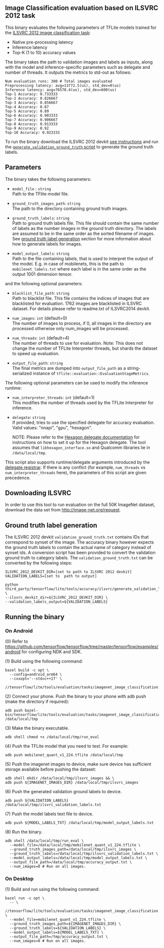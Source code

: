 ## Image Classification evaluation based on ILSVRC 2012 task

This binary evaluates the following parameters of TFLite models trained for the
[ILSVRC 2012 image classification task](http://www.image-net.org/challenges/LSVRC/2012/):

- Native pre-processing latency
- Inference latency
- Top-K (1 to 10) accuracy values

The binary takes the path to validation images and labels as inputs, along with
the model and inference-specific parameters such as delegate and number of
threads. It outputs the metrics to std-out as follows:

```
Num evaluation runs: 300 # Total images evaluated
Preprocessing latency: avg=13772.5(us), std_dev=0(us)
Inference latency: avg=76578.4(us), std_dev=600(us)
Top-1 Accuracy: 0.733333
Top-2 Accuracy: 0.826667
Top-3 Accuracy: 0.856667
Top-4 Accuracy: 0.87
Top-5 Accuracy: 0.89
Top-6 Accuracy: 0.903333
Top-7 Accuracy: 0.906667
Top-8 Accuracy: 0.913333
Top-9 Accuracy: 0.92
Top-10 Accuracy: 0.923333
```

To run the binary download the ILSVRC 2012 devkit
[see instructions](#downloading-ilsvrc) and run the
[`generate_validation_ground_truth` script](#ground-truth-label-generation) to
generate the ground truth labels.

## Parameters

The binary takes the following parameters:

- `model_file` : `string` \
  Path to the TFlite model file.

- `ground_truth_images_path`: `string` \
  The path to the directory containing ground truth images.

- `ground_truth_labels`: `string` \
  Path to ground truth labels file. This file should contain the same number of labels
  as the number images in the ground truth directory. The labels are assumed to be
  in the same order as the sorted filename of images. See [ground truth label generation](#ground-truth-label-generation)
  section for more information about how to generate labels for images.

- `model_output_labels`: `string` \
  Path to the file containing labels, that is used to interpret the output of the
  model. E.g. in case of mobilenets, this is the path to `mobilenet_labels.txt` where
  each label is in the same order as the output 1001 dimension tensor.

and the following optional parameters:

- `blacklist_file_path`: `string` \
  Path to blacklist file. This file contains the indices of images that are blacklisted
  for evaluation. 1762 images are blacklisted in ILSVRC dataset. For details please
  refer to readme.txt of ILSVRC2014 devkit.

- `num_images`: `int` (default=0) \
  The number of images to process, if 0, all images in the directory are processed
  otherwise only num_images will be processed.

- `num_threads`: `int` (default=4) \
  The number of threads to use for evaluation. Note: This does not change the number
  of TFLite Interpreter threads, but shards the dataset to speed up evaluation.

- `output_file_path`: `string` \
  The final metrics are dumped into `output_file_path` as a string-serialized instance
  of `tflite::evaluation::EvaluationStageMetrics`.

The following optional parameters can be used to modify the inference runtime:

- `num_interpreter_threads`: `int` (default=1) \
  This modifies the number of threads used by the TFLite Interpreter for inference.

- `delegate`: `string` \
  If provided, tries to use the specified delegate for accuracy evaluation. Valid
  values: "nnapi", "gpu", "hexagon".

  NOTE: Please refer to the
  [Hexagon delegate documentation](https://github.com/tensorflow/tensorflow/blob/master/tensorflow/lite/g3doc/performance/hexagon_delegate.md)
  for instructions on how to set it up for the Hexagon delegate. The tool
  assumes that `libhexagon_interface.so` and Qualcomm libraries lie in
  `/data/local/tmp`.

This script also supports runtime/delegate arguments introduced by the
[delegate registrar](https://github.com/tensorflow/tensorflow/tree/master/tensorflow/lite/tools/delegates).
If there is any conflict (for example, `num_threads` vs
`num_interpreter_threads` here), the parameters of this script are given
precedence.

## Downloading ILSVRC

In order to use this tool to run evaluation on the full 50K ImageNet dataset,
download the data set from http://image-net.org/request.

## Ground truth label generation

The ILSVRC 2012 devkit `validation_ground_truth.txt` contains IDs that
correspond to synset of the image. The accuracy binary however expects the
ground truth labels to contain the actual name of category instead of synset
ids. A conversion script has been provided to convert the validation ground
truth to category labels. The `validation_ground_truth.txt` can be converted by
the following steps:

```
ILSVRC_2012_DEVKIT_DIR=[set to path to ILSVRC 2012 devkit]
VALIDATION_LABELS=[set to  path to output]

python third_party/tensorflow/lite/tools/accuracy/ilsvrc/generate_validation_labels.py \
--ilsvrc_devkit_dir=${ILSVRC_2012_DEVKIT_DIR} \
--validation_labels_output=${VALIDATION_LABELS}
```

## Running the binary

### On Android

(0) Refer to
https://github.com/tensorflow/tensorflow/tree/master/tensorflow/examples/android
for configuring NDK and SDK.

(1) Build using the following command:

```
bazel build -c opt \
  --config=android_arm64 \
  --cxxopt='--std=c++17' \
  //tensorflow/lite/tools/evaluation/tasks/imagenet_image_classification:run_eval
```

(2) Connect your phone. Push the binary to your phone with adb push (make the
directory if required):

```
adb push bazel-bin/tensorflow/lite/tools/evaluation/tasks/imagenet_image_classification/run_eval /data/local/tmp
```

(3) Make the binary executable.

```
adb shell chmod +x /data/local/tmp/run_eval
```

(4) Push the TFLite model that you need to test. For example:

```
adb push mobilenet_quant_v1_224.tflite /data/local/tmp
```

(5) Push the imagenet images to device, make sure device has sufficient storage
available before pushing the dataset:

```
adb shell mkdir /data/local/tmp/ilsvrc_images && \
adb push ${IMAGENET_IMAGES_DIR} /data/local/tmp/ilsvrc_images
```

(6) Push the generated validation ground labels to device.

```
adb push ${VALIDATION_LABELS} /data/local/tmp/ilsvrc_validation_labels.txt
```

(7) Push the model labels text file to device.

```
adb push ${MODEL_LABELS_TXT} /data/local/tmp/model_output_labels.txt
```

(8) Run the binary.

```
adb shell /data/local/tmp/run_eval \
  --model_file=/data/local/tmp/mobilenet_quant_v1_224.tflite \
  --ground_truth_images_path=/data/local/tmp/ilsvrc_images \
  --ground_truth_labels=/data/local/tmp/ilsvrc_validation_labels.txt \
  --model_output_labels=/data/local/tmp/model_output_labels.txt \
  --output_file_path=/data/local/tmp/accuracy_output.txt \
  --num_images=0 # Run on all images.
```

### On Desktop

(1) Build and run using the following command:

```
bazel run -c opt \
  -- \
  //tensorflow/lite/tools/evaluation/tasks/imagenet_image_classification:run_eval \
  --model_file=mobilenet_quant_v1_224.tflite \
  --ground_truth_images_path=${IMAGENET_IMAGES_DIR} \
  --ground_truth_labels=${VALIDATION_LABELS} \
  --model_output_labels=${MODEL_LABELS_TXT} \
  --output_file_path=/tmp/accuracy_output.txt \
  --num_images=0 # Run on all images.
```
